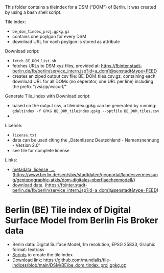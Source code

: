 This folder contains a tileindex for a DSM ("DOM") of Berlin. It was created by using a bash shell script.

Tile index:
- `be_dom_tindex_proj.gpkg.gz`
- contains one poylgon for every DSM
- download URL for each poylgon is stored as attribute

Download script:
- `fetch_BE_DOM_list.sh`
- fetches URLs to DSM xyz files, provided at: https://fbinter.stadt-berlin.de/fb/berlin/service_intern.jsp?id=a_dom1@senstadt&type=FEED 
- creates an ziped output csv file: BE_DOM_tiles.csv.gz, 
containing each download URL for all DOMs (no seperator, one URL per line) including the prefix "/vsizip/vsicurl/"

Generate Tile_index with Download script:
- based on the output csv, a tileindex.gpkg can be generated by running: `gdaltindex -f GPKG BE_DOM_tileindex.gpkg --optfile BE_DOM_tiles.csv`
- 
License:
- `license.txt`
- data can be used citing the „Datenlizenz Deutschland - Namensnennung - Version 2.0“
- see file for complete license

Links:
- [metadata, license, ...](https://fbinter.stadt-berlin.de/fb/gisbroker.do;jsessionid=C3D021CE7E226756715079DF697D901D?cmd=map_start), (https://www.berlin.de/sen/sbw/stadtdaten/geoportal/landesvermessung/geotopographie-atkis/dom-digitales-oberflaechenmodell/)
- [download data](https://fbinter.stadt-berlin.de/fb/gisbroker.do;jsessionid=C3D021CE7E226756715079DF697D901D?cmd=map_start), (https://fbinter.stadt-berlin.de/fb/berlin/service_intern.jsp?id=a_dom1@senstadt&type=FEED)

# Berlin (BE) Tile index of Digital Surface Model from Berlin Fis Broker data

* Berlin data: Digital Surface Model, 1m resolution, EPSG 25833, Graphic format: text/csv
* [Scripts](https://github.com/mundialis/tile-indices/blob/main/DSM/BE) to create the tile index
* Download link: https://github.com/mundialis/tile-indices/blob/main/DSM/BE/be_dom_tindex_proj.gpkg.gz
                                                                           